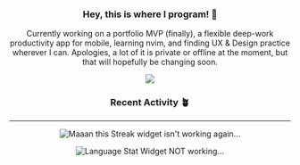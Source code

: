 <h3 align=center>Hey, this is where I program! 🐛</h3>
<p align=center>Currently working on a portfolio MVP (finally), a flexible deep-work productivity app for mobile, learning nvim, and finding UX & Design practice wherever I can. Apologies, a lot of it is private or offline at the moment, but that will hopefully be changing soon.</p>
<p align=center><img src="https://komarev.com/ghpvc/?username=colinhehn" /></p>

<h3 align=center>Recent Activity 🪴</h3>
<p align=center>
  <!--RECENT_ACTIVITY:start-->
  
  <!--RECENT_ACTIVITY:last_update-->
</p>

---

<p align=center><img src="https://github-readme-streak-stats.herokuapp.com/?user=colinhehn&theme=ambient_gradient&hide_border=false" alt="Maaan this Streak widget isn't working again..."/></p>
<p align=center><img align=center src="https://github-readme-stats.vercel.app/api/top-langs/?username=colinhehn&theme=ambient_gradient&show_icons=true&hide_border=false&layout=compact" alt="Language Stat Widget NOT working..."/></p>

